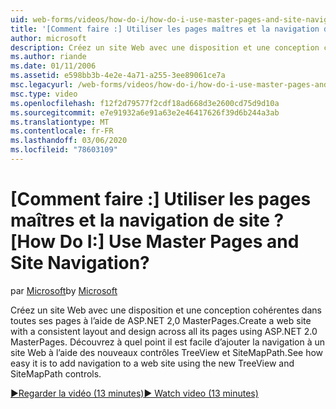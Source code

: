 ```yaml
---
uid: web-forms/videos/how-do-i/how-do-i-use-master-pages-and-site-navigation
title: '[Comment faire :] Utiliser les pages maîtres et la navigation de site ? | Microsoft Docs'
author: microsoft
description: Créez un site Web avec une disposition et une conception cohérentes dans toutes ses pages à l’aide de ASP.NET 2,0 MasterPages. Découvrez à quel point il est facile d’ajouter la navigation sur un site Web...
ms.author: riande
ms.date: 01/11/2006
ms.assetid: e598bb3b-4e2e-4a71-a255-3ee89061ce7a
msc.legacyurl: /web-forms/videos/how-do-i/how-do-i-use-master-pages-and-site-navigation
msc.type: video
ms.openlocfilehash: f12f2d79577f2cdf18ad668d3e2600cd75d9d10a
ms.sourcegitcommit: e7e91932a6e91a63e2e46417626f39d6b244a3ab
ms.translationtype: MT
ms.contentlocale: fr-FR
ms.lasthandoff: 03/06/2020
ms.locfileid: "78603109"
---
```

# <a name="how-do-i-use-master-pages-and-site-navigation"></a><span data-ttu-id="07137-105">[Comment faire :] Utiliser les pages maîtres et la navigation de site ?</span><span class="sxs-lookup"><span data-stu-id="07137-105">[How Do I:] Use Master Pages and Site Navigation?</span></span>

<span data-ttu-id="07137-106">par [Microsoft](https://github.com/microsoft)</span><span class="sxs-lookup"><span data-stu-id="07137-106">by [Microsoft](https://github.com/microsoft)</span></span>

<span data-ttu-id="07137-107">Créez un site Web avec une disposition et une conception cohérentes dans toutes ses pages à l’aide de ASP.NET 2,0 MasterPages.</span><span class="sxs-lookup"><span data-stu-id="07137-107">Create a web site with a consistent layout and design across all its pages using ASP.NET 2.0 MasterPages.</span></span> <span data-ttu-id="07137-108">Découvrez à quel point il est facile d’ajouter la navigation à un site Web à l’aide des nouveaux contrôles TreeView et SiteMapPath.</span><span class="sxs-lookup"><span data-stu-id="07137-108">See how easy it is to add navigation to a web site using the new TreeView and SiteMapPath controls.</span></span>

[<span data-ttu-id="07137-109">&#9654;Regarder la vidéo (13 minutes)</span><span class="sxs-lookup"><span data-stu-id="07137-109">&#9654; Watch video (13 minutes)</span></span>](https://channel9.msdn.com/Blogs/ASP-NET-Site-Videos/how-do-i-use-master-pages-and-site-navigation)
